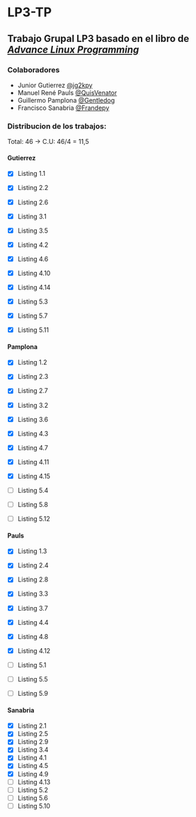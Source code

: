 # LP3-TP
## Trabajo Grupal LP3 basado en el libro de [_Advance Linux Programming_](https://richard.esplins.org/static/downloads/linux_book.pdf)

### Colaboradores
* Junior Gutierrez [@jg2kpy](https://github.com/jg2kpy)
* Manuel René Pauls [@QuisVenator](https://github.com/QuisVenator)
* Guillermo Pamplona [@Gentledog](https://github.com/guigapamplona)
* Francisco Sanabria [@Frandepy](https://github.com/frandepy2)

### Distribucion de los trabajos: 

Total: 46 -> C.U: 46/4 = 11,5

#### Gutierrez
 - [x] Listing 1.1
 - [x] Listing 2.2
 - [x] Listing 2.6
 - [X] Listing 3.1
 - [X] Listing 3.5
 - [X] Listing 4.2
 - [X] Listing 4.6
 - [X] Listing 4.10
 - [X] Listing 4.14
 - [X] Listing 5.3
 - [X] Listing 5.7
 - [X] Listing 5.11


#### Pamplona
 - [x] Listing 1.2
 - [x] Listing 2.3
 - [x] Listing 2.7
 - [x] Listing 3.2
 - [x] Listing 3.6
 - [x] Listing 4.3
 - [x] Listing 4.7
 - [x] Listing 4.11
 - [x] Listing 4.15
 - [ ] Listing 5.4
 - [ ] Listing 5.8
 - [ ] Listing 5.12


#### Pauls
 - [x] Listing 1.3
 - [x] Listing 2.4
 - [x] Listing 2.8
 - [x] Listing 3.3
 - [x] Listing 3.7
 - [x] Listing 4.4
 - [x] Listing 4.8
 - [x] Listing 4.12
 - [ ] Listing 5.1
 - [ ] Listing 5.5
 - [ ] Listing 5.9


#### Sanabria
 - [x] Listing 2.1
 - [x] Listing 2.5
 - [x] Listing 2.9
 - [x] Listing 3.4
 - [x] Listing 4.1
 - [x] Listing 4.5
 - [x] Listing 4.9
 - [ ] Listing 4.13
 - [ ] Listing 5.2
 - [ ] Listing 5.6
 - [ ] Listing 5.10
